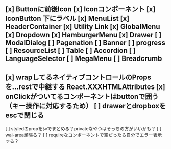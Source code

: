 [x] Buttonに前後Icon
[x] Iconコンポーネント
  [x] IconButton 下にラベル
[x] MenuList
[x] HeaderContainer
  [x] Utility Link
  [x] GlobalMenu
  [x] Dropdown
  [x] HamburgerMenu
  [x] Drawer
[ ] ModalDialog
[ ] Pagenation
[ ] Banner
[ ] progress
[ ] ResourceList
[ ] Table
[ ] Accordion
[ ] LanguageSelector
[ ] MegaMenu
[ ] Breadcrumb
---
[x] wrapしてるネイティブコントロールのPropsを...restで中継する
    React.XXXHTMLAttributes<HTMLXXXElement>
[x] onClickがついてるコンポーネントはbuttonで囲う（キー操作に対応するため）
[ ] drawerとdropboxをescで閉じる
---
[ ] styledのpropを`$v`でまとめる？privateなやつはそっちの方がいいかも？
[ ] wai-area頑張る？
[ ] requireなコンポーネントで空だったら自分でエラー表示する？